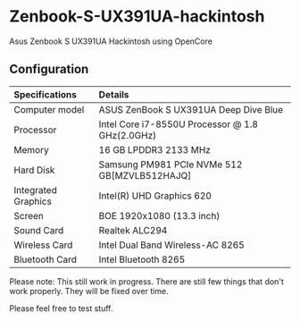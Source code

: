 # Zenbook-S-UX391UA-hackintosh
Asus Zenbook S UX391UA Hackintosh using OpenCore


## Configuration

| Specifications      | Details                                          |
| :--- | :---|
| Computer model      | ASUS ZenBook S UX391UA Deep Dive Blue            |
| Processor           | Intel Core i7-8550U Processor @ 1.8 GHz(2.0GHz)  |
| Memory              | 16 GB LPDDR3 2133 MHz                            |
| Hard Disk           | Samsung PM981 PCIe NVMe 512 GB[MZVLB512HAJQ]     |
| Integrated Graphics | Intel(R) UHD Graphics 620                        |
| Screen              | BOE 1920x1080 (13.3 inch)                        |
| Sound Card          | Realtek ALC294                                   |
| Wireless Card       | Intel Dual Band Wireless-AC 8265                 |
| Bluetooth Card      | Intel Bluetooth 8265                             |

Please note: This still work in progress. There are still few things that don't work properly. They will be fixed over time.

Please feel free to test stuff.
